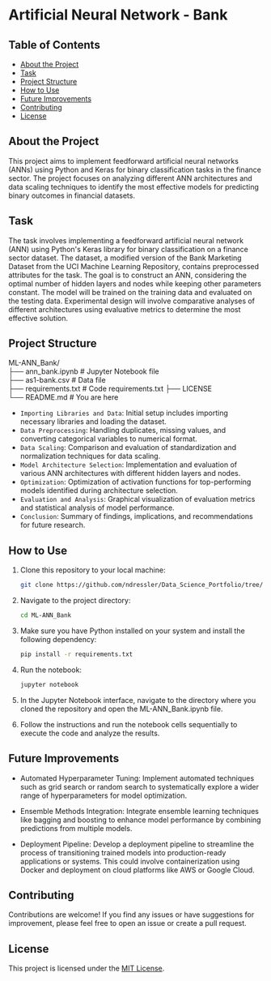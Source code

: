 # Artificial Neural Network - Bank

## Table of Contents
- [About the Project](#about-the-project)
- [Task](#tasks-for-analysis)
- [Project Structure](#project-structure)
- [How to Use](#how-to-use)
- [Future Improvements](#future-improvements)
- [Contributing](#contributing)
- [License](#license)

## About the Project

This project aims to implement feedforward artificial neural networks (ANNs) using Python and Keras for binary classification tasks in the finance sector. The project focuses on analyzing different ANN architectures and data scaling techniques to identify the most effective models for predicting binary outcomes in financial datasets.

## Task

The task involves implementing a feedforward artificial neural network (ANN) using Python's Keras library for binary classification on a finance sector dataset. The dataset, a modified version of the Bank Marketing Dataset from the UCI Machine Learning Repository, contains preprocessed attributes for the task. The goal is to construct an ANN, considering the optimal number of hidden layers and nodes while keeping other parameters constant. The model will be trained on the training data and evaluated on the testing data. Experimental design will involve comparative analyses of different architectures using evaluative metrics to determine the most effective solution.

## Project Structure

ML-ANN_Bank/<br>
├── ann_bank.ipynb            # Jupyter Notebook file<br>
├── as1-bank.csv # Data file<br>
├── requirements.txt  # Code requirements.txt
├── LICENSE<br>
└── README.md                              # You are here<br>

- `Importing Libraries and Data`: Initial setup includes importing necessary libraries and loading the dataset.
- `Data Preprocessing`: Handling duplicates, missing values, and converting categorical variables to numerical format.
- `Data Scaling`: Comparison and evaluation of standardization and normalization techniques for data scaling.
- `Model Architecture Selection`: Implementation and evaluation of various ANN architectures with different hidden layers and nodes.
- `Optimization`: Optimization of activation functions for top-performing models identified during architecture selection.
- `Evaluation and Analysis`: Graphical visualization of evaluation metrics and statistical analysis of model performance.
- `Conclusion`: Summary of findings, implications, and recommendations for future research.

## How to Use

1. Clone this repository to your local machine:

   ```bash
   git clone https://github.com/ndressler/Data_Science_Portfolio/tree/main/ML-ANN_Bank
   ```

2. Navigate to the project directory:

   ```bash
   cd ML-ANN_Bank
   ```

3. Make sure you have Python installed on your system and install the following dependency:

   ```bash
   pip install -r requirements.txt
   ```

4. Run the notebook:

   ```bash
   jupyter notebook
   ```

5. In the Jupyter Notebook interface, navigate to the directory where you cloned the repository and open the ML-ANN_Bank.ipynb file.

6. Follow the instructions and run the notebook cells sequentially to execute the code and analyze the results.

## Future Improvements

- Automated Hyperparameter Tuning: Implement automated techniques such as grid search or random search to systematically explore a wider range of hyperparameters for model optimization.

- Ensemble Methods Integration: Integrate ensemble learning techniques like bagging and boosting to enhance model performance by combining predictions from multiple models.

- Deployment Pipeline: Develop a deployment pipeline to streamline the process of transitioning trained models into production-ready applications or systems. This could involve containerization using Docker and deployment on cloud platforms like AWS or Google Cloud.

## Contributing

Contributions are welcome! If you find any issues or have suggestions for improvement, please feel free to open an issue or create a pull request.

## License

This project is licensed under the [MIT License](LICENSE).
